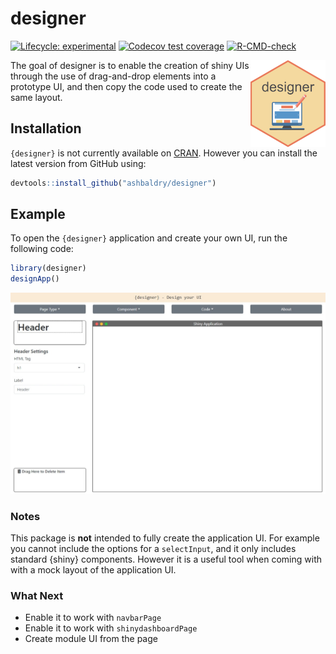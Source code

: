
# designer

<!-- badges: start -->
[![Lifecycle: experimental](https://img.shields.io/badge/lifecycle-experimental-orange.svg)](https://lifecycle.r-lib.org/articles/stages.html#experimental)
[![Codecov test coverage](https://codecov.io/gh/ashbaldry/designer/branch/main/graph/badge.svg)](https://codecov.io/gh/ashbaldry/designer?branch=main)
[![R-CMD-check](https://github.com/ashbaldry/designer/workflows/R-CMD-check/badge.svg)](https://github.com/ashbaldry/designer/actions)
<!-- badges: end -->

<img src="https://raw.githubusercontent.com/ashbaldry/designer/master/man/figures/hex-designer.png" align="right" width="120"/>

The goal of designer is to enable the creation of shiny UIs through the use of drag-and-drop elements into a prototype UI, and then copy the code used to create the same layout.

## Installation

`{designer}` is not currently available on [CRAN](https://CRAN.R-project.org). However you can install the latest version from GitHub using:

``` r
devtools::install_github("ashbaldry/designer")
```

## Example

To open the `{designer}` application and create your own UI, run the following code:

``` r
library(designer)
designApp()
```

![](man/figures/example_app.jpeg)

### Notes

This package is **not** intended to fully create the application UI. For example you cannot include the options for a `selectInput`, and it only includes standard {shiny} components. However it is a useful tool when coming with with a mock layout of the application UI.

### What Next

- Enable it to work with `navbarPage`
- Enable it to work with `shinydashboardPage`
- Create module UI from the page
